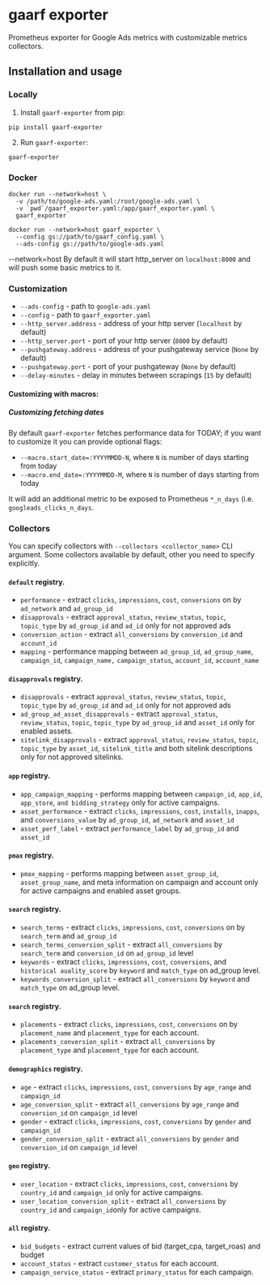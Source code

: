 # gaarf exporter

Prometheus exporter for Google Ads metrics with customizable metrics collectors.

## Installation and usage

### Locally

1. Install `gaarf-exporter` from pip:

```
pip install gaarf-exporter
```
2. Run `gaarf-exporter`:

```
gaarf-exporter
```

### Docker

```
docker run --network=host \
  -v /path/to/google-ads.yaml:/root/google-ads.yaml \
  -v `pwd`/gaarf_exporter.yaml:/app/gaarf_exporter.yaml \
  gaarf_exporter
```

```
docker run --network=host gaarf_exporter \
  --config gs://path/to/gaarf_config.yaml \
  --ads-config gs://path/to/google-ads.yaml

```

--network=host
By default it will start http_server on `localhost:8000` and will push some basic metrics to it.

### Customization

* `--ads-config` - path to `google-ads.yaml`
* `--config` - path to `gaarf_exporter.yaml`
* `--http_server.address` - address of your http server (`localhost` by default)
* `--http_server.port` - port of your http server (`8000` by default)
* `--pushgateway.address` - address of your pushgateway service (`None` by default)
* `--pushgateway.port` - port of your pushgateway (`None` by default)
* `--delay-minutes` - delay in minutes between scrapings (`15` by default)

#### Customizing with macros:

##### Customizing fetching dates

By default `gaarf-exporter` fetches performance data for TODAY; if you want to
customize it you can provide optional flags:
* `--macro.start_date=:YYYYMMDD-N`, where `N` is number of days starting from today
* `--macro.end_date=:YYYYMMDD-M`, where `N` is number of days starting from today

It will add an additional metric to be exposed to Prometheus `*_n_days` (i.e.
`googleads_clicks_n_days`.

### Collectors

You can specify collectors with `--collectors <collector_name>` CLI argument. Some collectors available by default, other you need to specify explicitly.

#### `default` registry.

* `performance` - extract `clicks`, `impressions`, `cost`, `conversions` on by `ad_network` and `ad_group_id`
* `disapprovals` - extract `approval_status`, `review_status`, `topic`, `topic_type` by `ad_group_id` and `ad_id` only for not approved ads
* `conversion_action` - extract `all_conversions` by `conversion_id` and `account_id`
* `mapping` - performance mapping between `ad_group_id`, `ad_group_name`, `campaign_id`, `campaign_name,` `campaign_status`, `account_id`, `account_name`

#### `disapprovals` registry.

* `disapprovals` - extract `approval_status`, `review_status`, `topic`, `topic_type` by `ad_group_id` and `ad_id` only for not approved ads
* `ad_group_ad_asset_disapprovals` - extract `approval_status`, `review_status`, `topic`, `topic_type` by `ad_group_id` and `asset_id` only for enabled assets.
* `sitelink_disapprovals` - extract `approval_status`, `review_status`, `topic`, `topic_type` by `asset_id`,   `sitelink_title` and both sitelink descriptions only for not approved sitelinks.

#### `app` registry.

* `app_campaign_mapping` - performs mapping between `campaign_id`, `app_id`, `app_store`, `and bidding_strategy` only for active campaigns.
* `asset_performance` - extract `clicks`, `impressions`, `cost`, `installs`, `inapps`, and `conversions_value` by `ad_group_id`, `ad_network` and `asset_id`
* `asset_perf_label` - extract `performance_label` by `ad_group_id` and `asset_id`

#### `pmax` registry.

* `pmax_mapping` - performs mapping between `asset_group_id`, `asset_group_name`, and meta information on campaign and account only for active campaigns and enabled asset groups.

#### `search` registry.

* `search_terms` - extract `clicks`, `impressions`, `cost`, `conversions` on by `search_term` and `ad_group_id`
* `search_terms_conversion_split` - extract `all_conversions` by `search_term` and `conversion_id` on `ad_group_id` level
* `keywords` - extract `clicks`, `impressions`, `cost`, `conversions`, and `historical auality_score`  by `keyword` and `match_type` on ad_group level.
* `keywords_conversion_split` - extract `all_conversions` by `keyword` and `match_type` on ad_group level.

#### `search` registry.

* `placements` - extract `clicks`, `impressions`, `cost`, `conversions` on by `placement_name` and `placement_type` for each account.
* `placements_conversion_split` - extract `all_conversions` by `placement_type` and `placement_type` for each account.

#### `demographics` registry.

* `age` - extract `clicks`, `impressions`, `cost`, `conversions` by `age_range` and `campaign_id`
* `age_conversion_split` - extract `all_conversions` by `age_range` and `conversion_id` on `campaign_id` level
* `gender` - extract `clicks`, `impressions`, `cost`, `conversions` by `gender` and `campaign_id`
* `gender_conversion_split` - extract `all_conversions` by `gender` and `conversion_id` on `campaign_id` level

#### `geo` registry.

* `user_location` - extract `clicks`, `impressions`, `cost`, `conversions` by `country_id` and `campaign_id` only for active campaigns.
* `user_location_conversion_split` - extract `all_conversions` by `country_id`  and `campaign_id`only for active campaigns.

#### `all` registry.

* `bid_budgets` - extract current values of bid (target_cpa, target_roas) and budget
* `account_status` - extract `customer_status` for each account.
* `campaign_service_status` - extract `primary_status` for each campaign.
